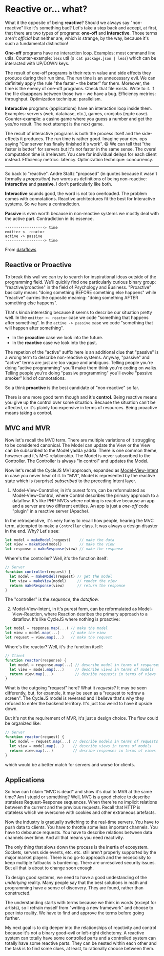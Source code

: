 # Reactive or... what?

What it the opposite of being **reactive**? Should we always say "non-reactive" like it's something bad?
Let's take a step back and accept, at first, that there are two types of programs:
**one-off** and **interactive**. Those terms aren't *official* but neither are, which is strange, by
the way, because it's such a fundamental distinction!

**One-off** programs have no interaction loop. Examples: most command line utils. Counter-example: `less`
util (`$ cat package.json | less`) which can be interacted with UP/DOWN keys.

The result of one-off programs is their return value and side effects they produce during their run time. The
run time is an unnecessary evil. We can definitely apply the rule "the faster – the better" for them.
Moreover, the time is the enemy of one-off programs. Check that file exists. Write to it. If the file
disappears between those two – we have a bug. Efficiency metrics: throughput. Optimization technique:
parallelism.

**Interactive** programs (applications) have an interaction loop inside them.
Examples: servers (web, database, etc.), games, cronjobs (egde case). Counter-example: a casino game
where you guess a number and get the yes/no result. The next attempt is the next game.

The result of interactive programs is both the process itself and the side-effects it produces. The
run time is rather good. Imagine your dev. ops saying "Our server has finally finished it's work". :smile:
We can tell that "the faster is better" for servers but it's not faster in the same sense. The overal
computation time is irrelevant. You care for individual delays for each client instead.
Efficiency metrics: latency. Optimization technique: concurrency.

---

So back to "reactive". Andre Staltz "proposed" (in quotes because it wasn't formally a *proposition*)
two words as definitions of being non-reactive: **interactive** and **passive**. I don't particularly like both.

**Interactive** sounds good, the word is not too overloaded. The problem comes with connotations.
Reactive architectures fit the best for Interactive systems. So we have a contradiction.

**Passive** is even worth because in non-reactive systems we mostly deal with the active part.
Contradiction in its essence.

```
------------------> time
emitter <- reactor
active -> passive
------------------> time
```

From [dataflows](https://github.com/ivan-kleshnin/dataflows).

## Reactive or Proactive

To break this wall we can try to search for inspirational ideas outside of the programming field.
We'll quickly find one particularly curious binary group: "reactive/proactive" in the field of Psychology
and Business. "Proactive" basically means "doing something BEFORE something else happens" while "reactive" carries
the opposite meaning: "doing something AFTER something else happens".

That's kinda interesting because it seems to describe our situation pretty well.
In the `emitter <- reactor` case we code "something that happens after something".
In the `active -> passive` case we code "something that will happen after something".

* In the **proactive** case we look into the future.
* In the **reactive** case we look into the past.

The repetion of the "active" suffix here is an additional clue that "passive" is a wrong term
to describe non-reactive systems. Anyway, "passive" and "active" terms are just are too vague and ambiguos.
Telling people you're doing "active programming" you'll make them think you're coding on walks.
Telling people you're doing "passive programming" you'll evoke "passive smoker" kind of connotations.

So a think **proactive** is the best candidate of "non-reactive" so far.

There is one more good term though and it's **control**. Being reactive means you give up the control
over some situation. Because the situation can't be affected, or it's plainly too expensive in terms
of resources. Being proactive means taking a control.

## MVC and MVR

Now let's recall the MVC term. There are multiple variations of it struggling to be considered canonical.
The Model can update the View or the View can be subscribed to the Model yadda yadda.
There is one common theme, however and it's M-C relationship. The Model is never subscribed to the Controller.
The Controller is always "in control" and updates the Model.

Now let's recall the CycleJS MVI approach, expanded as [Model-View-Intent](https://cycle.js.org/model-view-intent.html)
in case you never hear of it. In "MVI", Model is represented by the reactive state which is (surprise)
*subscribed* to the preceding Intent layer.

1. Model-View-Controller, in it's purest form, can be reformulated as Model-View-Control, where Control
describes the primary approach to a dataflow. It's like PHP MVCs where nothing is reactive because an
app and a server are two different entities. An app is just a *one-off* code "plugin" in a reactive
server (Apache).

In the retrospective, it's very funny to recall how people, hearing the MVC term, attempted to make
a `Controller` class. It was always a design disaster in the end. Why? Let's see:

```js
let model = makeModel(request)    // make the data
let view = makeView(model)        // make the view
let response = makeResponse(view) // make the response
```

Where's the controller? Well, it's the function itself:

```js
// Server
function controller(request) {
  let model = makeModel(request) // get the model
  let view = makeView(model)     // render the view
  return makeResponse(view)      // return the response
}
```

The "controller" is the *sequence*, the *dataflow*.

2. Model-View-Intent, in it's purest form, can be reformulated as Model-View-Reaction, where Reaction
desribes the primary approach to a dataflow. It's like CycleJS where nothing is proactive:

```js
let model = response.map(...) // make the model
let view = model.map(...)     // make the view
let request = view.map(...)   // make the request
```

Where's the reactor? Well, it's the function itself:

```js
// Client
function reactor(response) {
  let model = response.map(...) // describe model in terms of responses
  let view = model.map(...)     // describe views in terms of models
  return view.map(...)          // desribe requests in terms of views
}
```

What is the outgoing "request" here? What it *requests*? It may be seen differently, but, for example,
it may be seen as a "request to redraw a screen". The CycleJS model is reversed and I believe that's
why they refused to enter the backend territory. It's just too weird to have it upside down.

But it's not the requirement of MVR, it's just a design choice. The flow could be organized like:

```js
// Server
function reactor(request) {
  let model = request.map(...) // describe models in terms of requests
  let view = model.map(...)    // describe views in terms of models
  return view.map(...)         // desribe responses in terms of views
}
```

which would be a better match for servers and worse for clients.

## Applications

So how can I claim "MVC is dead" and show it's dual to MVR at the same time? Am I stupid or something?
Well, MVC is a good choice to describe stateless Request-Response sequences. When there're no
implicit relations between the current and the previous requests. Recall that HTTP is stateless which
we overcome with cookies and other extraneous artefacts.

Now the industry is gradually switching to the real-time servers. You have to push data to clients.
You have to throttle some less important channels. You have to debounce requests. You have to
describe relations between data channels over time. And all that means you need reactivity.

The only thing that slows down the process is the inertia of ecosystem. Sockets, servers side events,
etc. etc. still aren't properly supported by the major market players. There is no go-to approach
and the nececcisity to keep multiple fallbacks is burdening. There are unresolved security issues.
But all that is about to change soon enough.

To design good systems, we need to have a good undestanding of the *underlying* reality. Many people
say that the best solutions in math and programming have a sense of discovery. They are found, rather
than constructed.

The understanding starts with terms because we think in words (except for artists), so I refrain
myself from "writing a new framework" and choose to peer into reality. We have to find and approve
the terms before going further.

My next goal is to dig deeper into the relationships of reactivity and control because it's not
a binary good-evil or left-right dichotomy. A reactive system can totally have some controlled parts and
a controlled system can totally have some reactive parts. They can be nested within each other and
the task is to find some clues, at least, to rationally choose between them.
